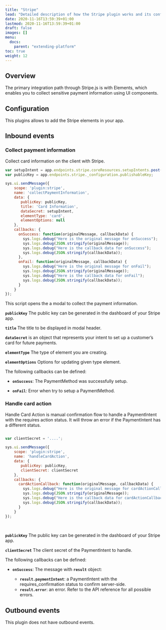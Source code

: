 ```yaml
---
title: "Stripe"
lead: "Detailed description of how the Stripe plugin works and its configuration."
date: 2020-11-16T13:59:39+01:00
lastmod: 2020-11-16T13:59:39+01:00
draft: false
images: []
menu:
  docs:
    parent: "extending-platform"
toc: true
weight: 12
---
```


## **Overview**

The primary integration path through Stripe.js is with Elements, which enables you to collect sensitive payment 
information using UI components. 

## **Configuration**

This plugins allows to add the Stripe elements in your app.

## **Inbound events**

### Collect payment information

Collect card information on the client with Stripe.

```js
var setupIntent = app.endpoints.stripe.coreResources.setupIntents.post();
var publicKey = app.endpoints.stripe._configuration.publishableKey;

sys.ui.sendMessage({
    scope: 'plugin:stripe',
    name: 'collectPaymentInformation',
    data: {
       publicKey: publicKey,
       title: 'Card Information',
       dataSecret: setupIntent,
       elementType: 'card',
       elementOptions: null
    },
    callbacks: {
      onSuccess: function(originalMessage, callbackData) {
        sys.logs.debug("Here is the original message for onSuccess");
        sys.logs.debug(JSON.stringify(originalMessage));
        sys.logs.debug("Here is the callback data for onSuccess");
        sys.logs.debug(JSON.stringify(callbackData));
      },
      onFail: function(originalMessage, callbackData) {
        sys.logs.debug("Here is the original message for onFail");
        sys.logs.debug(JSON.stringify(originalMessage));
        sys.logs.debug("Here is the callback data for onFail");
        sys.logs.debug(JSON.stringify(callbackData));
      }
    }
});
```
This script opens the a modal to collect the payment information.

**`publickKey`** The public key can be generated in the dashboard of your Stripe app.

**`title`** The title to be displayed in modal header.

**`dataSecret`** is an object that represents your intent to set up a customer’s card for future payments.

**`elementType`** The type of element you are creating.

**`elementOptions`** Options for updating given type element.

The following callbacks can be defined:

- **`onSuccess`**: The PaymentMethod was successfully setup.

- **`onFail`**: Error when try to setup a PaymentMethod.


### Handle card action

Handle Card Action is manual confirmation flow to handle a PaymentIntent with the requires action status. 
It will throw an error if the PaymentIntent has a different status.

```js

var clientSecret = '....';

sys.ui.sendMessage({
    scope: 'plugin:stripe',
    name: 'handleCardAction',
    data: {
       publicKey: publicKey,
       clientSecret: clientSecret
    },
    callbacks: {
      cardActionCallback: function(originalMessage, callbackData) {
        sys.logs.debug("Here is the original message for cardActionCallback");
        sys.logs.debug(JSON.stringify(originalMessage));
        sys.logs.debug("Here is the callback data for cardActionCallback");
        sys.logs.debug(JSON.stringify(callbackData));
      }
    }
});
```
<br>


**`publickKey`** The public key can be generated in the dashboard of your Stripe app.

**`clientSecret`** The client secret of the PaymentIntent to handle.

The following callbacks can be defined:

- **`onSuccess`**: The message with **`result`** object:

    - **`result.paymentIntent`**: a PaymentIntent with the requires_confirmation status to confirm server-side.
    - **`result.error`**: an error. Refer to the API reference for all possible errors.

## **Outbound events**

This plugin does not have outbound events.
